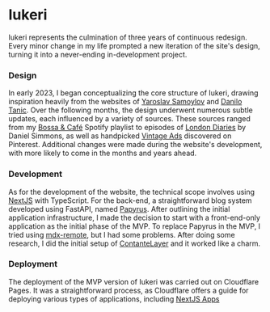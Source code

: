 # Iukeri
Iukeri represents the culmination of three years of continuous redesign. Every minor change in my life prompted a new iteration of the site's design, turning it into a never-ending in-development project.  
### Design
In early 2023, I began conceptualizing the core structure of Iukeri, drawing inspiration heavily from the websites of [Yaroslav Samoylov](https://yaosamo.com) and [Danilo Tanic](https://danilotanic.com). Over the following months, the design underwent numerous subtle updates, each influenced by a variety of sources. These sources ranged from my [Bossa & Café](https://open.spotify.com/playlist/6unyax6qQyhunvOd2QOAzB?si=0b069d34368f4773) Spotify playlist to episodes of [London Diaries](https://youtube.com/playlist?list=PL3F8c49z5qlQkQOwZLYN_4Q03cEneiOlG&si=yAoGu0mkeaz-soJh) by Daniel Simmons, as well as handpicked [Vintage Ads](https://www.pinterest.fr/thigcampos/iukeri/) discovered on Pinterest. Additional changes were made during the website's development, with more likely to come in the months and years ahead.
### Development
As for the development of the website, the technical scope involves using [NextJS](https://nextjs.org) with TypeScript. For the back-end, a straightforward blog system developed using FastAPI, named [Papyrus](https://github.com/ivansantiagojr/papyrus). After outlining the initial application infrastructure, I made the decision to start with a front-end-only application as the initial phase of the MVP. To replace Papyrus in the MVP, I tried using [mdx-remote](https://github.com/hashicorp/next-mdx-remote), but I had some problems. After doing some research, I did the initial setup of [ContanteLayer](https://contentlayer.dev/) and it worked like a charm.
### Deployment
The deployment of the MVP version of Iukeri was carried out on Cloudflare Pages. It was a straightforward process, as Cloudflare offers a guide for deploying various types of applications, including [NextJS Apps](https://developers.cloudflare.com/pages/framework-guides/deploy-a-nextjs-site)
